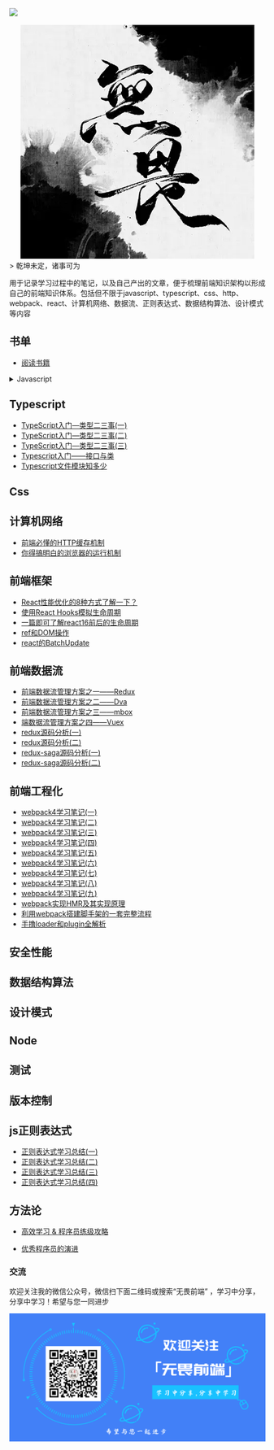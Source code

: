  ![](/images/qrcode_for_gh_49e7ce78cb69_344.jpg)
 
 <div align="center">
  <img src="/images/logo.jpeg">
</div>
 > 乾坤未定，诸事可为

用于记录学习过程中的笔记，以及自己产出的文章，便于梳理前端知识架构以形成自己的前端知识体系。包括但不限于javascript、typescript、css、http、webpack、react、计算机网络、数据流、正则表达式、数据结构算法、设计模式等内容

## 书单
* [阅读书籍](https://github.com/LuoShengMen/MyBlog/blob/master/booklist/Readme.md)
  
<details>
  <summary>Javascript</summary>

 * [javascript继承方式](https://github.com/LuoShengMen/MyBlog/issues/2)
 * [javascript创建对象方式](https://github.com/LuoShengMen/MyBlog/issues/3)
 * [es6类的继承与对象关联](https://github.com/LuoShengMen/MyBlog/issues/10)
 * [你不知道的类型转换](https://github.com/LuoShengMen/MyBlog/issues/1)
 * [一篇搞定this指向](https://github.com/LuoShengMen/MyBlog/issues/8)
 * [call,apply,bind以及实现方式](https://github.com/LuoShengMen/MyBlog/issues/9)
 * [Proxy 与 Object.defineProperty的对比](https://github.com/LuoShengMen/MyBlog/issues/11)
 * [用Proxy/Object.defineProperty实现双向绑定](https://github.com/LuoShengMen/MyBlog/issues/12)
 * [AMD、CMD、CommonJS浅析](https://github.com/LuoShengMen/MyBlog/issues/41)
 * [函数柯里化](https://github.com/LuoShengMen/MyBlog/issues/42)
 * [从头手写一个Promise](https://github.com/LuoShengMen/MyBlog/issues/38)
 * [彻底搞清楚Event Loop](https://github.com/LuoShengMen/MyBlog/issues/39)
 * [三种视频流浏览器播放解决方案](https://github.com/LuoShengMen/MyBlog/issues/54)
 * [如何理解服务端渲染？](https://github.com/LuoShengMen/MyBlog/issues/55)
 * [Typescript+Ant-Design + Redux+Next.js搭建服务端渲染框架](https://github.com/LuoShengMen/MyBlog/issues/56)
 
 </details>

 
## Typescript
* [TypeScript入门—类型二三事(一)](https://github.com/LuoShengMen/MyBlog/issues/47)
* [TypeScript入门—类型二三事(二)](https://github.com/LuoShengMen/MyBlog/issues/48)
* [TypeScript入门—类型二三事(三)](https://github.com/LuoShengMen/MyBlog/issues/49)
* [Typescript入门——接口与类](https://github.com/LuoShengMen/MyBlog/issues/50)
* [Typescript文件模块知多少](https://github.com/LuoShengMen/MyBlog/issues/51)

## Css

## 计算机网络
 * [前端必懂的HTTP缓存机制](https://github.com/LuoShengMen/MyBlog/issues/37)
 * [你得搞明白的浏览器的运行机制](https://github.com/LuoShengMen/MyBlog/issues/40)
 
## 前端框架
 * [React性能优化的8种方式了解一下？](https://github.com/Rashomon511/MyBlog/issues/53)
 * [使用React Hooks模拟生命周期](https://github.com/Rashomon511/MyBlog/issues/52)
 * [一篇即可了解react16前后的生命周期](https://github.com/LuoShengMen/MyBlog/issues/13)
 * [ref和DOM操作](https://github.com/LuoShengMen/MyBlog/issues/14)
 * [react的BatchUpdate](https://github.com/LuoShengMen/MyBlog/issues/27)
 
## 前端数据流
* [前端数据流管理方案之一——Redux](https://github.com/LuoShengMen/MyBlog/issues/15)
* [前端数据流管理方案之二——Dva](https://github.com/LuoShengMen/MyBlog/issues/16)
* [前端数据流管理方案之三——mbox](https://github.com/LuoShengMen/MyBlog/issues/17)
* [端数据流管理方案之四——Vuex](https://github.com/LuoShengMen/MyBlog/issues/18)
* [redux源码分析(一)](https://github.com/LuoShengMen/MyBlog/issues/19)
* [redux源码分析(二)](https://github.com/LuoShengMen/MyBlog/issues/20)
* [redux-saga源码分析(一)](https://github.com/LuoShengMen/MyBlog/issues/21)
* [redux-saga源码分析(二)](https://github.com/LuoShengMen/MyBlog/issues/22)

## 前端工程化
* [webpack4学习笔记(一)](https://github.com/LuoShengMen/MyBlog/issues/28)
* [webpack4学习笔记(二)](https://github.com/LuoShengMen/MyBlog/issues/29)
* [webpack4学习笔记(三)](https://github.com/LuoShengMen/MyBlog/issues/30)
* [webpack4学习笔记(四)](https://github.com/LuoShengMen/MyBlog/issues/31)
* [webpack4学习笔记(五)](https://github.com/LuoShengMen/MyBlog/issues/32)
* [webpack4学习笔记(六)](https://github.com/LuoShengMen/MyBlog/issues/33)
* [webpack4学习笔记(七)](https://github.com/LuoShengMen/MyBlog/issues/34)
* [webpack4学习笔记(八)](https://github.com/LuoShengMen/MyBlog/issues/35)
* [webpack4学习笔记(九)](https://github.com/LuoShengMen/MyBlog/issues/36)
* [webpack实现HMR及其实现原理](https://github.com/LuoShengMen/MyBlog/issues/43)
* [利用webpack搭建脚手架的一套完整流程](https://github.com/LuoShengMen/MyBlog/issues/44)
* [手撸loader和plugin全解析](https://github.com/LuoShengMen/MyBlog/issues/45)

## 安全性能

## 数据结构算法

## 设计模式

## Node

## 测试

## 版本控制

## js正则表达式
 * [正则表达式学习总结(一)](https://github.com/LuoShengMen/MyBlog/issues/23)
 * [正则表达式学习总结(二)](https://github.com/LuoShengMen/MyBlog/issues/24)
 * [正则表达式学习总结(三)](https://github.com/LuoShengMen/MyBlog/issues/25)
 * [正则表达式学习总结(四)](https://github.com/LuoShengMen/MyBlog/issues/26)

## 方法论
- [高效学习 & 程序员练级攻略](https://www.yuque.com/fe9/basic/qvoo0d)
* [优秀程序员的演进](https://github.com/LuoShengMen/MyBlog/issues/46)


### 交流
欢迎关注我的微信公众号，微信扫下面二维码或搜索“无畏前端” ，学习中分享，分享中学习！希望与您一同进步
 
 ![](/images/banner.png)
